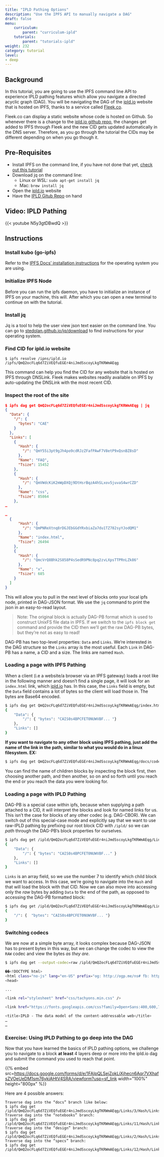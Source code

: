 ```yaml
---
title: "IPLD Pathing Options"
description: "Use the IPFS API to manually navigate a DAG"
draft: false
menu:
    curriculum:
        parent: "curriculum-ipld"
    tutorials:
        parent: "tutorials-ipld"
weight: 232
category: tutorial
level:
- deep
---
```


## Background

In this tutorial, you are going to use the IPFS command line API to experience IPLD pathing features which allow you navigate a directed acyclic graph (DAG). You will be navigating the DAG of the [ipld.io](https://ipld.io) website that is hosted on IPFS, thanks to a service called [Fleek.co](/curriculum/dev-tools/fleek/).

Fleek.co can display a static website whose code is hosted on Github. So whenever there is a change to the [ipld.io github repo](https://github.com/ipld/ipld), the changes get added to IPFS through Fleek and the new CID gets updated automatically in the DNS server. Therefore, as you go through the tutorial the CIDs may be different depending on when you go though it.

## Pre-Requisites

* Install IPFS on the command line, if you have not done that yet, [check out this tutorial](https://curriculum.pl-launchpad.io/curriculum/ipfs/setup/)
* Download jq on the command line:
    * Linux or WSL: `sudo apt-get install jq`
    * Mac: `brew install jq`
* Open the [ipld.io](https://ipld.io/) website
* Have the [IPLD Gitub Repo](https://github.com/ipld/ipld) on hand

## Video: IPLD Pathing

{{< youtube N5y3gtDBwdQ >}}

## Instructions

### Install kubo (go-ipfs)

Refer to the [IPFS Docs’ installation instructions](https://docs.ipfs.tech/install/command-line) for the operating system you are using.

### Initialize IPFS Node

Before you can run the ipfs daemon, you have to initialize an instance of IPFS on your machine, this will. After which you can open a new terminal to continue on with the tutorial.

### Install jq

Jq is a tool to help the user view json text easier on the command line. You can go to [stedolan.github.io/jq/download](https://stedolan.github.io/jq/download) to find instructions for your operating system.

### Find CID for ipld.io website

```
$ ipfs resolve /ipns/ipld.io
/ipfs/QmQ2ocFLq6d7ZiVEQfuEGEr4niJmdSscoyLkgTKRWmAEqg
```

This command can help you find the CID for any website that is hosted on IPFS through DNSLink. Fleek makes websites readily available on IPFS by auto-updating the DNSLink with the most recent CID.

### Inspect the root of the site

```json
$ ipfs dag get QmQ2ocFLq6d7ZiVEQfuEGEr4niJmdSscoyLkgTKRWmAEqg | jq
{
  "Data": {
    "/": {
      "bytes": "CAE"
    }
  },
  "Links": [
    {
      "Hash": {
        "/": "QmY55i3pt9gJh4po9cdRJzZFafPAwF7V8etP9xQsnBZ8sD"
      },
      "Name": "FAQ",
      "Tsize": 15452
    },
    {
      "Hash": {
        "/": "QmVWdcKiK2mWpDXQj9DtHsrBqzA4hSLxov5juvaS4wrCZD"
      },
      "Name": "css",
      "Tsize": 85864
    },
…

…
  {
      "Hash": {
        "/": "QmPNReXtnq8rDGJEbGGdYRxbiaZa7du1TZ782syYJodQM1"
      },
      "Name": "index.html",
      "Tsize": 26494
    },
    {
      "Hash": {
        "/": "QmcVrQ8Bhk2S858P4sSedR9PNc8pq2zvLXpsTTPRnLZk86"
      },
      "Name": "x",
      "Tsize": 685
    }
  ]
}
```

This will allow you to pull in the next level of blocks onto your local ipfs node, printed in DAG-JSON format. We use the `jq` command to print the json in an easy-to-read layout.

> Note: The original block is actually DAG-PB format which is used to construct UnixFS file data in IPFS. If we switch to the `ipfs block get` command and provide the CID then we’ll get the raw DAG-PB bytes, but they’re not as easy to read!

DAG-PB has two top-level properties: `Data` and `Links`. We’re interested in the DAG structure so the `Links` array is the most useful. Each `Link` in DAG-PB has a name, a CID and a size. The links are named `Hash`.

### Loading a page with IPFS Pathing

When a client (i.e a website/a browser via an IPFS gateway) loads a root like in the following manner and doesn’t find a single page, it will look for an `index.html` link, which [ipld.io](http://ipld.io/) has. In this case, the `Links` field is empty, but the `Data` field contains a lot of bytes so the client will load those in. The bytes are Base64 encoded.

```bash
$ ipfs dag get QmQ2ocFLq6d7ZiVEQfuEGEr4niJmdSscoyLkgTKRWmAEqg/index.html | jq
{
    "Data": {
        "/": { "bytes": "CAIS0s4BPCFET0NUWVBF... "}
    },
    "Links": []
}
```

**If you want to navigate to any other block using IPFS pathing, just add the name of the link in the path, similar to what you would do in a linux filesystem. EX:**

```bash
$ ipfs dag get QmQ2ocFLq6d7ZiVEQfuEGEr4niJmdSscoyLkgTKRWmAEqg/docs/codecs/known | jq
```

You can find the name of children blocks by inspecting the block first, then choosing another path, and then another, so on and so forth until you reach the end or you reach the data you were looking for.

### Loading a page with IPLD Pathing

DAG-PB is a special case within ipfs, because when supplying a path attached to a CID, it will interpret the blocks and look for named links for us. This isn’t the case for blocks of any other codec (e.g. DAG-CBOR). We can switch out of this special-case mode and explicitly say that we want to use raw-IPLD pathing by prefixing our root block CID with `/ipld/` so we can _path_ through the DAG-PB’s block properties for ourselves.

```bash
$ ipfs dag get /ipld/QmQ2ocFLq6d7ZiVEQfuEGEr4niJmdSscoyLkgTKRWmAEqg/Links/7/Hash | jq
{
    "Data": {
        "/": { "bytes": "CAIS0s4BPCFET0NUWVBF..." }
    },
    "Links": []
}
```

`Links` is an array field, so we use the number 7 to identify which child block we want to access. In this case, we’re going to navigate into the `Hash` and that will load the block with that CID. Now we can also move into accessing only the _raw_ bytes by adding `Data` to the end of the path, as opposed to accessing the DAG-PB formatted block:

```bash
$ ipfs dag get /ipld/QmQ2ocFLq6d7ZiVEQfuEGEr4niJmdSscoyLkgTKRWmAEqg/Links/7/Hash/Data | jq
{
    "/": {  "bytes": "CAIS0s4BPCFET0NUWVBF... "}
}
```

### Switching codecs

We are now at a simple byte array, it looks complex because DAG-JSON has to present bytes in this way, but we can change the codec to view the `RAW` codec and view the bytes _as they are_.

```bash
$ ipfs dag get --output-codec=raw /ipld/QmQ2ocFLq6d7ZiVEQfuEGEr4niJmdSscoyLkgTKRWmAEqg/Links/7/Hash/Data

��<!DOCTYPE html>
<html class="no-js" lang="en-US" prefix="og: http://ogp.me/ns# fb: http://ogp.me/ns/fb#">
<head>

...

<link rel="stylesheet" href="css/tachyons.min.css" />

<link href="https://fonts.googleapis.com/css?family=Open+Sans:400,600,700" rel="stylesheet"/>

<title>IPLD - The data model of the content-addressable web</title>
…
…
```

### Exercise: Using IPLD Pathing to go deep into the DAG

Now that you have learned the basics of IPLD pathing options, we challenge you to navigate to a block **at least** 4 layers deep or more into the ipld.io dag and submit the command you used to reach that point.

{{% embed src=https://docs.google.com/forms/d/e/1FAIpQLSejZokLiXjhecn6Aqr7VXhafsZVOeUeDM1sm76ykiAHtV4SRA/viewform?usp=sf_link width="100%" height="800px" %}}

Here are 4 possible answers:
```
Traverse dag into the “docs” branch like below:
$ ipfs dag get /ipld/QmQ2ocFLq6d7ZiVEQfuEGEr4niJmdSscoyLkgTKRWmAEqg/Links/3/Hash/Links/1/Hash/Links/1/Hash/Links/2/Hash/Links/0/Hash
Traverse dag into the “notebooks” branch:
$ ipfs dag get /ipld/QmQ2ocFLq6d7ZiVEQfuEGEr4niJmdSscoyLkgTKRWmAEqg/Links/11/Hash/Links/0/Hash/Links/0/Hash/Links/0/Hash
Traverse dag into the “design” branch:
$ ipfs dag get /ipld/QmQ2ocFLq6d7ZiVEQfuEGEr4niJmdSscoyLkgTKRWmAEqg/Links/2/Hash/Links/0/Hash/Links/1/Hash/Links/0/Hash
Traverse dag into the “specs” branch:
$ ipfs dag get /ipld/QmQ2ocFLq6d7ZiVEQfuEGEr4niJmdSscoyLkgTKRWmAEqg/Links/12/Hash/Links/1/Hash/Links/1/Hash/Links/0/Hash
```
